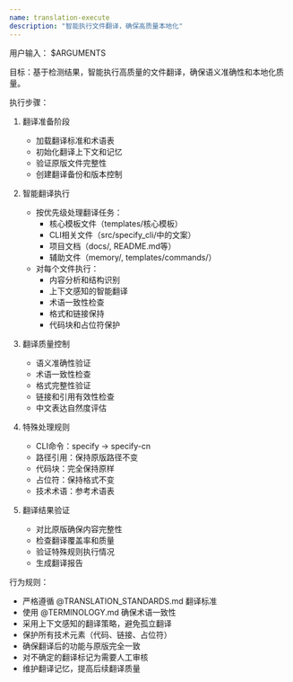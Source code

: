 ```yaml
---
name: translation-execute
description: "智能执行文件翻译，确保高质量本地化"
---
```


用户输入：
$ARGUMENTS

目标：基于检测结果，智能执行高质量的文件翻译，确保语义准确性和本地化质量。

执行步骤：

1. 翻译准备阶段
   - 加载翻译标准和术语表
   - 初始化翻译上下文和记忆
   - 验证原版文件完整性
   - 创建翻译备份和版本控制

2. 智能翻译执行
   - 按优先级处理翻译任务：
     * 核心模板文件（templates/核心模板）
     * CLI相关文件（src/specify_cli/中的文案）
     * 项目文档（docs/, README.md等）
     * 辅助文件（memory/, templates/commands/）
   - 对每个文件执行：
     * 内容分析和结构识别
     * 上下文感知的智能翻译
     * 术语一致性检查
     * 格式和链接保持
     * 代码块和占位符保护

3. 翻译质量控制
   - 语义准确性验证
   - 术语一致性检查
   - 格式完整性验证
   - 链接和引用有效性检查
   - 中文表达自然度评估

4. 特殊处理规则
   - CLI命令：specify → specify-cn
   - 路径引用：保持原版路径不变
   - 代码块：完全保持原样
   - 占位符：保持格式不变
   - 技术术语：参考术语表

5. 翻译结果验证
   - 对比原版确保内容完整性
   - 检查翻译覆盖率和质量
   - 验证特殊规则执行情况
   - 生成翻译报告

行为规则：
- 严格遵循 @TRANSLATION_STANDARDS.md 翻译标准
- 使用 @TERMINOLOGY.md 确保术语一致性
- 采用上下文感知的翻译策略，避免孤立翻译
- 保护所有技术元素（代码、链接、占位符）
- 确保翻译后的功能与原版完全一致
- 对不确定的翻译标记为需要人工审核
- 维护翻译记忆，提高后续翻译质量
